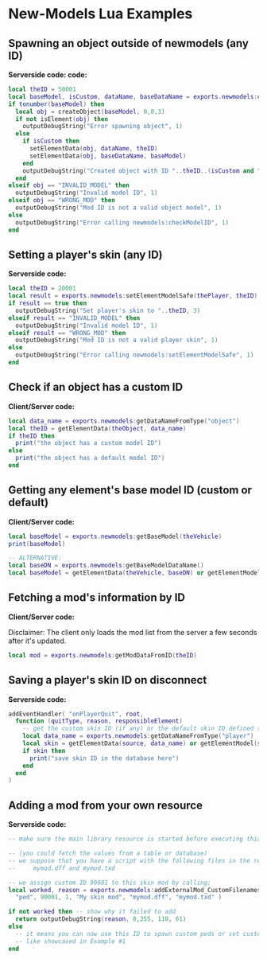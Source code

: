 
# New-Models Lua Examples

## Spawning an object outside of newmodels (any ID)

****Serverside code:**
 code:**

```lua
local theID = 50001
local baseModel, isCustom, dataName, baseDataName = exports.newmodels:checkModelID("object", theID)
if tonumber(baseModel) then
  local obj = createObject(baseModel, 0,0,3)
  if not isElement(obj) then
    outputDebugString("Error spawning object", 1)
  else
    if isCustom then
      setElementData(obj, dataName, theID)
      setElementData(obj, baseDataName, baseModel)
    end
    outputDebugString("Created object with ID "..theID..(isCustom and " (custom)" or ""), 3)
  end
elseif obj == "INVALID_MODEL" then
  outputDebugString("Invalid model ID", 1)
elseif obj == "WRONG_MOD" then
  outputDebugString("Mod ID is not a valid object model", 1)
else
  outputDebugString("Error calling newmodels:checkModelID", 1)
end
```

## Setting a player's skin (any ID)

**Serverside code:**

```lua
local theID = 20001
local result = exports.newmodels:setElementModelSafe(thePlayer, theID)
if result == true then
  outputDebugString("Set player's skin to "..theID, 3)
elseif result == "INVALID_MODEL" then
  outputDebugString("Invalid model ID", 1)
elseif result == "WRONG_MOD" then
  outputDebugString("Mod ID is not a valid player skin", 1)
else
  outputDebugString("Error calling newmodels:setElementModelSafe", 1)
end
```

## Check if an object has a custom ID

**Client/Server code:**

```lua
local data_name = exports.newmodels:getDataNameFromType("object")
local theID = getElementData(theObject, data_name)
if theID then
  print("the object has a custom model ID")
else
  print("the object has a default model ID")
end
```

## Getting any element's base model ID (custom or default)

**Client/Server code:**

```lua
local baseModel = exports.newmodels:getBaseModel(theVehicle)
print(baseModel)

-- ALTERNATIVE:
local baseDN = exports.newmodels:getBaseModelDataName()
local baseModel = getElementData(theVehicle, baseDN) or getElementModel(theVehicle)
```

## Fetching a mod's information by ID

**Client/Server code:**

Disclaimer: The client only loads the mod list from the server a few seconds after it's updated.

```lua
local mod = exports.newmodels:getModDataFromID(theID)
```

## Saving a player's skin ID on disconnect

**Serverside code:**

```lua
addEventHandler( "onPlayerQuit", root, 
  function (quitType, reason, responsibleElement)
    -- get the custom skin ID (if any) or the default skin ID defined serverside
    local data_name = exports.newmodels:getDataNameFromType("player")
    local skin = getElementData(source, data_name) or getElementModel(source)
    if skin then
      print("save skin ID in the database here")
    end
  end
)
```

## Adding a mod from your own resource

**Serverside code:**

```lua
-- make sure the main library resource is started before executing this code

-- (you could fetch the values from a table or database)
-- we suppose that you have a script with the following files in the root of your resource:
--     mymod.dff and mymod.txd

-- we assign custom ID 90001 to this skin mod by calling:
local worked, reason = exports.newmodels:addExternalMod_CustomFilenames(
  "ped", 90001, 1, "My skin mod", "mymod.dff", "mymod.txd" )

if not worked then -- show why it failed to add
  return outputDebugString(reason, 0,255, 110, 61)
else
  -- it means you can now use this ID to spawn custom peds or set custom player skins
  -- like showcased in Example #1
end
```
